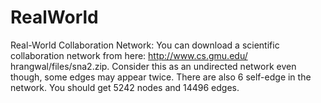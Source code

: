 # RealWorld

Real-World Collaboration Network: You can download a scientific collaboration network from here: http://www.cs.gmu.edu/ hrangwal/files/sna2.zip. Consider this as an undirected network even though, some edges may appear
twice. There are also 6 self-edge in the network. You should get 5242 nodes and 14496 edges.
